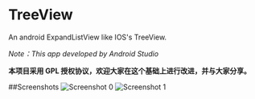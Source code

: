 TreeView
========

An android ExpandListView like IOS's TreeView.

*Note：This app developed by Android Studio*

**本项目采用 GPL 授权协议，欢迎大家在这个基础上进行改进，并与大家分享。**

##Screenshots
![Screenshot 0](https://raw.github.com/MarkMjw/TreeView/master/Screenshots/0.png)
![Screenshot 1](https://raw.github.com/MarkMjw/TreeView/master/Screenshots/1.png)